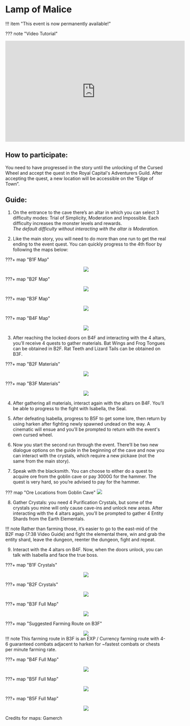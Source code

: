 # Lamp of Malice

!!! item "This event is now permanently available!"

??? note "Video Tutorial"
    <div align="center">
        <iframe width="560" height="315" src="https://www.youtube.com/embed/4u6ZLLGSGf0?si=MH9-7KHUASNoN83h" title="YouTube video player" frameborder="0" allow="accelerometer; autoplay; clipboard-write; encrypted-media; gyroscope; picture-in-picture; web-share" referrerpolicy="strict-origin-when-cross-origin" allowfullscreen></iframe>
    </div>

## How to participate:
You need to have progressed in the story until the unlocking of the Cursed Wheel and accept the quest in the Royal Capital's Adventurers Guild. After accepting the quest, a new location will be accessible on the “Edge of Town”.

## Guide:
1. On the entrance to the cave there’s an altar in which you can select 3 difficulty modes: Trial of Simplicity, Moderation and Impossible. Each difficulty increases the monster levels and rewards.   
*The default difficulty without interacting with the altar is Moderation.*  

2. Like the main story, you will need to do more than one run to get the real ending to the event quest. You can quickly progress to the 4th floor by following the maps below:

???+ map "B1F Map"
    <div align="center">
        ![](img/b1f.jpg)
    </div>

???+ map "B2F Map"
    <div align="center">
        ![](img/b2f.jpg)
    </div>

???+ map "B3F Map"
    <div align="center">
        ![](img/b3f.jpg)
    </div>

???+ map "B4F Map"
    <div align="center">
        ![](img/b4f.jpg)
    </div>

3. After reaching the locked doors on B4F and interacting with the 4 altars, you’ll receive 4 quests to gather materials. Bat Wings and Frog Tongues can be obtained in B2F. Rat Teeth and Lizard Tails can be obtained on B3F.

???+ map "B2F Materials"
    <div align="center">
        ![](img/b2f-materials.jpg)
    </div>

???+ map "B3F Materials"
    <div align="center">
        ![](img/b3f-materials.jpg)
    </div>

4. After gathering all materials, interact again with the altars on B4F. You’ll be able to progress to the fight with Isabella, the Seal. 

5. After defeating Isabella, progress to B5F to get some lore, then return by using harken after fighting newly spawned undead on the way. A cinematic will ensue and you’ll be prompted to return with the event's own cursed wheel.

6. Now you start the second run through the event. There’ll be two new dialogue options on the guide in the beginning of the cave and now you can interact with the crystals, which require a new pickaxe (not the same from the main story).

7. Speak with the blacksmith. You can choose to either do a quest to acquire ore from the goblin cave or pay 3000G for the hammer. The quest is very hard, so you’re advised to pay for the hammer.

??? map "Ore Locations from Goblin Cave"
    ![](img/goblin-cave-malice-locations.jpg)

8. Gather Crystals: you need 4 Purification Crystals, but some of the crystals you mine will only cause cave-ins and unlock new areas. After interacting with the 4 altars again, you’ll be prompted to gather 4 Entity Shards from the Earth Elementals. 

!!! note 
    Rather than farming those, it’s easier to go to the east-mid of the B2F map (7:38 Video Guide) and fight the elemental there, win and grab the entity shard, leave the dungeon, reenter the dungeon, fight and repeat.

9. Interact with the 4 altars on B4F. Now, when the doors unlock, you can talk with Isabella and face the true boss.

???+ map "B1F Crystals"
    <div align="center">
        ![](img/b1f-crystals.jpg)
    </div>

???+ map "B2F Crystals"
    <div align="center">
        ![](img/b2f-crystals.jpg)
    </div>

???+ map "B3F Full Map"
    <div align="center">
        ![](img/b3f-full-map.jpg)
    </div>

???+ map "Suggested Farming Route on B3F"
    <div align="center">
        ![](img/b3f-farming-route.jpg)
    </div>
    !!! note 
         This farming route in B3F is an EXP / Currency farming route with 4-6 guaranteed combats adjacent to harken for ~fastest combats or chests per minute farming rate.

???+ map "B4F Full Map"
    <div align="center">
        ![](img/b4f-full-map.jpg)
    </div>

???+ map "B5F Full Map"
    <div align="center">
        ![](img/b5f-full-map.jpg)
    </div>

???+ map "B5F Full Map"
    <div align="center">
        ![](img/b4f-no-combat-farming-route.jpg)
    </div>

Credits for maps: Gamerch
